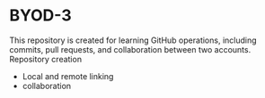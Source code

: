 # BYOD-3
This repository is created for learning GitHub operations, including commits, pull requests, and collaboration between two accounts.
 Repository creation
- Local and remote linking
- collaboration
